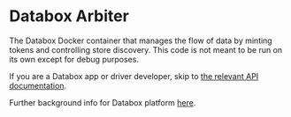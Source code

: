 # Databox Arbiter

The Databox Docker container that manages the flow of data by minting tokens and controlling store discovery. This code is not meant to be run on its own except for debug purposes.

If you are a Databox app or driver developer, skip to [the relevant API documentation](#container-facing).

Further background info for Databox platform [here](https://github.com/me-box/databox).